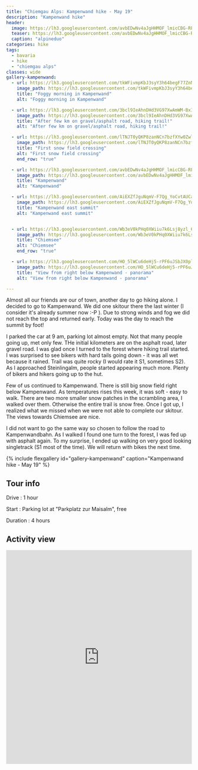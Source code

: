 ```yaml
---
title: "Chiemgau Alps: Kampenwand hike - May 19"
description: "Kampenwand hike"
header:
  image: https://lh3.googleusercontent.com/avbEDwNv4aJgHHMOF_lmicCBG-RFFS_Gnxtu1EIbhiZNFf5msO2laFs-vzvclB95ITQJEADKoPXnw2YKqZueA3i9KVJmKBvm73uDNKokcSqRHsTugrp07OwNjEYXpf9puddSYIXQBg-Fr2VNDDishZxyyl9ynMk2ffis2igJx49pjHDBBscr1lrj6d32UYkQR2ltPEasxs8Zab1kR4ShfoqPEaicIwxVESIiaNvKhprR6MvZAL5XxJvpyitDao_rOoy25DH-BdTXol-EIfbhhr4uLD0FtvL3K_jI1McRqrk1hbDs79UBJYHjv2L4u5kcwnW1ltnTNHUCkXRn_2NEzBn2Nl6qsN1mQ8J-8Uce51ZkWoMf5Z448sXscmhZjQ_WA0CarWVLJvSInjX7mqgPfmN_LWoStp4hZ2A_p90jcMR1JitS0PGWV0H28bCzxKIkUHtgeYFcf_ry_DSiSeY2Jy7LaPoM3u6y5HydsSorKe6-AlvC28WU6H4MK_k36NWae5L9DJDZW7vWOMn7-bu2xeqycbEgwZRiyVr3mU9b25QYHmPUypmLVFh9G_UPhHKYadgkmHrLmHNzcxZvor-_oD18bKYM6VNZSS0bgAUT1eotRAU3d-J9kZXKs1Lqejs1Cyokt3j3bo6DkIQa3N5hV5FbKFPukKAJoug_uhYR57fgEjMAYL4kFJ7BK170l7eGucz_5j6sBPAJhszU3Bzh8ONePg=w2016-h1512-no
  teaser: https://lh3.googleusercontent.com/avbEDwNv4aJgHHMOF_lmicCBG-RFFS_Gnxtu1EIbhiZNFf5msO2laFs-vzvclB95ITQJEADKoPXnw2YKqZueA3i9KVJmKBvm73uDNKokcSqRHsTugrp07OwNjEYXpf9puddSYIXQBg-Fr2VNDDishZxyyl9ynMk2ffis2igJx49pjHDBBscr1lrj6d32UYkQR2ltPEasxs8Zab1kR4ShfoqPEaicIwxVESIiaNvKhprR6MvZAL5XxJvpyitDao_rOoy25DH-BdTXol-EIfbhhr4uLD0FtvL3K_jI1McRqrk1hbDs79UBJYHjv2L4u5kcwnW1ltnTNHUCkXRn_2NEzBn2Nl6qsN1mQ8J-8Uce51ZkWoMf5Z448sXscmhZjQ_WA0CarWVLJvSInjX7mqgPfmN_LWoStp4hZ2A_p90jcMR1JitS0PGWV0H28bCzxKIkUHtgeYFcf_ry_DSiSeY2Jy7LaPoM3u6y5HydsSorKe6-AlvC28WU6H4MK_k36NWae5L9DJDZW7vWOMn7-bu2xeqycbEgwZRiyVr3mU9b25QYHmPUypmLVFh9G_UPhHKYadgkmHrLmHNzcxZvor-_oD18bKYM6VNZSS0bgAUT1eotRAU3d-J9kZXKs1Lqejs1Cyokt3j3bo6DkIQa3N5hV5FbKFPukKAJoug_uhYR57fgEjMAYL4kFJ7BK170l7eGucz_5j6sBPAJhszU3Bzh8ONePg=w800-h300-no
  caption: "alpineduo"
categories: hike
tags:
  - bavaria
  - hike
  - "chiemgau alps"
classes: wide
gallery-kampenwand:
  - url: https://lh3.googleusercontent.com/tkWFivmpKbJ3syY3h64begF77ZnNZhv9UdImv9YzRqCf7Mh3r9MCKqWOoXWOeXbDFsy5NXJinelPmQ4wt6fGuwy4-bkwMuAFDmdWq-R2ClHzfOd3U_FY_53Ru2muh0mG8mw4axL7LY3zta0Z2Mwrtbk_VRwUV-xTIrL-SeZKSWOVQYQW_zY2y4pSVB1NAPlVQFwKC-yQBgq33CVoGMXpgqEfFZh3N6BhdM4G-yHRcSEo1ASB5whTgAL7Y656XdUuDA-qZi1_4ufsmQ8MJxR6Zv1T7Bs2MF-3_9WL2SDC1CtjLs-qBR0nLTKu5F9nHNju_FGclaOSFtR_usCTikydSOjd_V6EQ4wt5ftKPhn65qlp38HuizYxO3_vC2GE5QkY49qf-V3s5vWcVmgwN39_bXj1E2kBNm3KPPKE16GfmsrfzLilLhxRRMif4cxSai3w2jnKsbjS9Zca68mWYwltZalu8COPYFILo1adLr00SqTG0lTen6eWa_auqivZJOHVAOXM0nCx6g_NCfEeyZ__w0-bEj2Spayj03hqcSDKfzgHnwUa5XqOwoCF-u441VugiQYeqaay7l71IwxGXcSV_5wFX_BN9bZ557zx6VarRJ2Q-RXSoiAbJNYhq4D8FQbpFghnaEesxbu63x2TuSLWDo8aO7I1VmnuPIF3qYnoFPgivyfVVonopGEDoeuzzKUmERRKuIcmF7fBOeDTNnbhzZfuGw=w1156-h1540-no
    image_path: https://lh3.googleusercontent.com/tkWFivmpKbJ3syY3h64begF77ZnNZhv9UdImv9YzRqCf7Mh3r9MCKqWOoXWOeXbDFsy5NXJinelPmQ4wt6fGuwy4-bkwMuAFDmdWq-R2ClHzfOd3U_FY_53Ru2muh0mG8mw4axL7LY3zta0Z2Mwrtbk_VRwUV-xTIrL-SeZKSWOVQYQW_zY2y4pSVB1NAPlVQFwKC-yQBgq33CVoGMXpgqEfFZh3N6BhdM4G-yHRcSEo1ASB5whTgAL7Y656XdUuDA-qZi1_4ufsmQ8MJxR6Zv1T7Bs2MF-3_9WL2SDC1CtjLs-qBR0nLTKu5F9nHNju_FGclaOSFtR_usCTikydSOjd_V6EQ4wt5ftKPhn65qlp38HuizYxO3_vC2GE5QkY49qf-V3s5vWcVmgwN39_bXj1E2kBNm3KPPKE16GfmsrfzLilLhxRRMif4cxSai3w2jnKsbjS9Zca68mWYwltZalu8COPYFILo1adLr00SqTG0lTen6eWa_auqivZJOHVAOXM0nCx6g_NCfEeyZ__w0-bEj2Spayj03hqcSDKfzgHnwUa5XqOwoCF-u441VugiQYeqaay7l71IwxGXcSV_5wFX_BN9bZ557zx6VarRJ2Q-RXSoiAbJNYhq4D8FQbpFghnaEesxbu63x2TuSLWDo8aO7I1VmnuPIF3qYnoFPgivyfVVonopGEDoeuzzKUmERRKuIcmF7fBOeDTNnbhzZfuGw=w300-h400-no
    title: "Foggy morning in Kampenwand"
    alt: "Foggy morning in Kampenwand"

  - url: https://lh3.googleusercontent.com/3bcl9IeAhnDHd3VG97XwAmWM-BxIoFNwqXFTC7jn-jpeB4toc4XT9Hof8SkfHMu8ATWtAZ80huLRI40dcqieM6R44PKttngaJdB6yc2TlO7QLnKC999i_jP8JlklcywvoIbIluZEqIAY9xYjhjvxoyGdjKENCY7WlcsXzuMZJe50zAiH-FawAcwTbKhzHEnraS7dj9u7141z2cAHQW6OqcTofhx9tgszH66mpamPNaKHLd1AVmaYKVbToW-XIq4dWp5AMR2ryXEKlscXg51hHKC5QcAQX5Ez5SEw94L20AeNlh3xZsbg-ckGwHyjIBt2Srf7Uj0FWEdv5sAvTHNlHxvZoQm9aqwjtAexcKYsGzYpi5O7pm77mNcGbaDdNRUxx3fQFWPuQ4esjfm4P1EwgKfpIwPcc7DnhZK7bHZtgKwFvYYCzjwpJoZe2Sdb4eIv8oHIAPEdGHU4gQWCJ6yG8q_eP4uwvIRylGqIDZA0ZBf_kGT7T8EomOaTyHcL6P1j8KLPxY6QUCPO0BIhtAdS5XYwKDL-H89Rt8JvPrSr8Si_PKOzgbCbexgoLrprIKf8zqzwcqhea8XWSXUpL-7IAh9ZiBeaVil6er64qmKpbJBsq0LRP8UkPgfZejCfbC-pn15hVeQXLxNxl0TXt6gOALG2JBERS8_0SsykEcg0TBnoPB3n_xcjN5ZsgpzvurZSjEW18vyccCN2t_ibeIwZDD_cnw=w1156-h1540-no
    image_path: https://lh3.googleusercontent.com/3bcl9IeAhnDHd3VG97XwAmWM-BxIoFNwqXFTC7jn-jpeB4toc4XT9Hof8SkfHMu8ATWtAZ80huLRI40dcqieM6R44PKttngaJdB6yc2TlO7QLnKC999i_jP8JlklcywvoIbIluZEqIAY9xYjhjvxoyGdjKENCY7WlcsXzuMZJe50zAiH-FawAcwTbKhzHEnraS7dj9u7141z2cAHQW6OqcTofhx9tgszH66mpamPNaKHLd1AVmaYKVbToW-XIq4dWp5AMR2ryXEKlscXg51hHKC5QcAQX5Ez5SEw94L20AeNlh3xZsbg-ckGwHyjIBt2Srf7Uj0FWEdv5sAvTHNlHxvZoQm9aqwjtAexcKYsGzYpi5O7pm77mNcGbaDdNRUxx3fQFWPuQ4esjfm4P1EwgKfpIwPcc7DnhZK7bHZtgKwFvYYCzjwpJoZe2Sdb4eIv8oHIAPEdGHU4gQWCJ6yG8q_eP4uwvIRylGqIDZA0ZBf_kGT7T8EomOaTyHcL6P1j8KLPxY6QUCPO0BIhtAdS5XYwKDL-H89Rt8JvPrSr8Si_PKOzgbCbexgoLrprIKf8zqzwcqhea8XWSXUpL-7IAh9ZiBeaVil6er64qmKpbJBsq0LRP8UkPgfZejCfbC-pn15hVeQXLxNxl0TXt6gOALG2JBERS8_0SsykEcg0TBnoPB3n_xcjN5ZsgpzvurZSjEW18vyccCN2t_ibeIwZDD_cnw=w300-h400-no
    title: "After few km on gravel/asphalt road, hiking trail!"
    alt: "After few km on gravel/asphalt road, hiking trail!"

  - url: https://lh3.googleusercontent.com/lTNJT0yQKP8zanNCn7bzfXYw0Zwl-KunAyCo4ssEYLJmhH7scUHGr_ESu9G2ynPqrH_BWp6QG91GAIqXTnZwAFOJZbE5D_H3QJJFrQaYA8OzkBQkCgvz7mFBX7TRJSQtgQcLC3NV03jiIwzoDoqlBfSM2GlIyebcLz1m03Q2o_uSjJuUiOlNn1vLsm_0B_atj30RiD2FMAq7okaUdPuOJsLsgz-TDt718EpgqCyClqAff-1gfqE3PXiK6eisebIVjxUnPjmglZT7a73KU1k37AfgoV2ESECjNGPFOipAYMYVxFzQVqimrXEdTfd3CLCrpi9kyDu990eOrU3gg8ThNe0joVMFXtGRnjnzt-IKNDPyvUtJuGgb8hzXHqwcgBZVTrYK1LTqkNxV5M_86DfNyd8xv-IaIloF52g90nUc99UUHte2WDbv9HL1HnMnMSjzKN5femDx5tD4ApZmCLsBDGWvyvbI9gN1SCHABkQAJ2dl4KIwuC8DnekbivWW1IQu-Gxim-oBkv-8_12CnJLV4HiK8iCOeAE8YH8CpKod9Xh349qP4BXXBwu6iFjQpXDq4KqS_40lLBzyCDVc9ztJWU20uiZI20_Ue5caYs-N4lLKUobUHnNUiqAJ69F8vyS4Tw4E8TEoeRlcudd4Q9vYL-pVp0QZsCjEdxsCfu-_VUj6FWLycdd2X-2IdKZkbapy1n_odw5lCrV5StwZ9KwP4Y4THg=w1156-h1540-no
    image_path: https://lh3.googleusercontent.com/lTNJT0yQKP8zanNCn7bzfXYw0Zwl-KunAyCo4ssEYLJmhH7scUHGr_ESu9G2ynPqrH_BWp6QG91GAIqXTnZwAFOJZbE5D_H3QJJFrQaYA8OzkBQkCgvz7mFBX7TRJSQtgQcLC3NV03jiIwzoDoqlBfSM2GlIyebcLz1m03Q2o_uSjJuUiOlNn1vLsm_0B_atj30RiD2FMAq7okaUdPuOJsLsgz-TDt718EpgqCyClqAff-1gfqE3PXiK6eisebIVjxUnPjmglZT7a73KU1k37AfgoV2ESECjNGPFOipAYMYVxFzQVqimrXEdTfd3CLCrpi9kyDu990eOrU3gg8ThNe0joVMFXtGRnjnzt-IKNDPyvUtJuGgb8hzXHqwcgBZVTrYK1LTqkNxV5M_86DfNyd8xv-IaIloF52g90nUc99UUHte2WDbv9HL1HnMnMSjzKN5femDx5tD4ApZmCLsBDGWvyvbI9gN1SCHABkQAJ2dl4KIwuC8DnekbivWW1IQu-Gxim-oBkv-8_12CnJLV4HiK8iCOeAE8YH8CpKod9Xh349qP4BXXBwu6iFjQpXDq4KqS_40lLBzyCDVc9ztJWU20uiZI20_Ue5caYs-N4lLKUobUHnNUiqAJ69F8vyS4Tw4E8TEoeRlcudd4Q9vYL-pVp0QZsCjEdxsCfu-_VUj6FWLycdd2X-2IdKZkbapy1n_odw5lCrV5StwZ9KwP4Y4THg=w300-h400-no
    title: "First snow field crossing"
    alt: "First snow field crossing"
    end_row: "true"

  - url: https://lh3.googleusercontent.com/avbEDwNv4aJgHHMOF_lmicCBG-RFFS_Gnxtu1EIbhiZNFf5msO2laFs-vzvclB95ITQJEADKoPXnw2YKqZueA3i9KVJmKBvm73uDNKokcSqRHsTugrp07OwNjEYXpf9puddSYIXQBg-Fr2VNDDishZxyyl9ynMk2ffis2igJx49pjHDBBscr1lrj6d32UYkQR2ltPEasxs8Zab1kR4ShfoqPEaicIwxVESIiaNvKhprR6MvZAL5XxJvpyitDao_rOoy25DH-BdTXol-EIfbhhr4uLD0FtvL3K_jI1McRqrk1hbDs79UBJYHjv2L4u5kcwnW1ltnTNHUCkXRn_2NEzBn2Nl6qsN1mQ8J-8Uce51ZkWoMf5Z448sXscmhZjQ_WA0CarWVLJvSInjX7mqgPfmN_LWoStp4hZ2A_p90jcMR1JitS0PGWV0H28bCzxKIkUHtgeYFcf_ry_DSiSeY2Jy7LaPoM3u6y5HydsSorKe6-AlvC28WU6H4MK_k36NWae5L9DJDZW7vWOMn7-bu2xeqycbEgwZRiyVr3mU9b25QYHmPUypmLVFh9G_UPhHKYadgkmHrLmHNzcxZvor-_oD18bKYM6VNZSS0bgAUT1eotRAU3d-J9kZXKs1Lqejs1Cyokt3j3bo6DkIQa3N5hV5FbKFPukKAJoug_uhYR57fgEjMAYL4kFJ7BK170l7eGucz_5j6sBPAJhszU3Bzh8ONePg=w2016-h1512-no
    image_path: https://lh3.googleusercontent.com/avbEDwNv4aJgHHMOF_lmicCBG-RFFS_Gnxtu1EIbhiZNFf5msO2laFs-vzvclB95ITQJEADKoPXnw2YKqZueA3i9KVJmKBvm73uDNKokcSqRHsTugrp07OwNjEYXpf9puddSYIXQBg-Fr2VNDDishZxyyl9ynMk2ffis2igJx49pjHDBBscr1lrj6d32UYkQR2ltPEasxs8Zab1kR4ShfoqPEaicIwxVESIiaNvKhprR6MvZAL5XxJvpyitDao_rOoy25DH-BdTXol-EIfbhhr4uLD0FtvL3K_jI1McRqrk1hbDs79UBJYHjv2L4u5kcwnW1ltnTNHUCkXRn_2NEzBn2Nl6qsN1mQ8J-8Uce51ZkWoMf5Z448sXscmhZjQ_WA0CarWVLJvSInjX7mqgPfmN_LWoStp4hZ2A_p90jcMR1JitS0PGWV0H28bCzxKIkUHtgeYFcf_ry_DSiSeY2Jy7LaPoM3u6y5HydsSorKe6-AlvC28WU6H4MK_k36NWae5L9DJDZW7vWOMn7-bu2xeqycbEgwZRiyVr3mU9b25QYHmPUypmLVFh9G_UPhHKYadgkmHrLmHNzcxZvor-_oD18bKYM6VNZSS0bgAUT1eotRAU3d-J9kZXKs1Lqejs1Cyokt3j3bo6DkIQa3N5hV5FbKFPukKAJoug_uhYR57fgEjMAYL4kFJ7BK170l7eGucz_5j6sBPAJhszU3Bzh8ONePg=w400-h300-no
    title: "Kampenwand"
    alt: "Kampenwand"

  - url: https://lh3.googleusercontent.com/AiEXZfJguNqmV-F7Qg_YoCvtAUCaHEbaPNU0qmtI_Uf0wqpPhLpZqWOGY8eOANHhIgRZzcIGJKLtz36ODyGmsSFrugd3Auk0Zvc-WizJt53dWKwtJlvREQNOm1UNjcwAprxdgIO_vN0bbs3MmuD6CtImu7KKB3UlGs4cpQUS4aftneZwMqRIZfQlTrP94VlWq9DheRyVymb1J0JDP5CHCAkaMdI4W0IXOZfwkfVjVDreTjzkaZMltQW-avqm_T5vEQaqIryHqDS_PKNJW3CGX17ugTTHVbzVeysSCWOXEcb3tugcvMYqKIvTMk4xeFTIuXoQrNDI9YblFmSiWgsEO-Rv6Atku_gLyYfDGjkN-ZO2VCqhyMXDo5dhYzHjgfqqnafChYUKTgAlDzI_QyoDbvVU_62eLEsdPHJz8Jd18TpvDxfJI71BkFRfpI8L-Z70-qvwGqZN0mXPlta1RNFLkub7tmXLCGzUZY2mR9rrpvaPE-mCFXOQnDJ-RgeCUrqN670HQIdac6Au719nlI36gn1k8vHLtXp_tOtNleOksP52QyWay25hKs4lWHAeP4oyy2DXmaPUGQXyyht0hZc6UYwDY6w94eGNgaXB7mPDVLcOuKe0ayaqjcM4peILlu4S5Bmoei6YtS6tzyJ4mFvM-6VrVirDT-Ttw156tm1Oct2RbpS61i6Tuhfr1N-6ZOE1S3VbAjHHHBT5xPdraYjJCC0jRA=w1156-h1540-no
    image_path: https://lh3.googleusercontent.com/AiEXZfJguNqmV-F7Qg_YoCvtAUCaHEbaPNU0qmtI_Uf0wqpPhLpZqWOGY8eOANHhIgRZzcIGJKLtz36ODyGmsSFrugd3Auk0Zvc-WizJt53dWKwtJlvREQNOm1UNjcwAprxdgIO_vN0bbs3MmuD6CtImu7KKB3UlGs4cpQUS4aftneZwMqRIZfQlTrP94VlWq9DheRyVymb1J0JDP5CHCAkaMdI4W0IXOZfwkfVjVDreTjzkaZMltQW-avqm_T5vEQaqIryHqDS_PKNJW3CGX17ugTTHVbzVeysSCWOXEcb3tugcvMYqKIvTMk4xeFTIuXoQrNDI9YblFmSiWgsEO-Rv6Atku_gLyYfDGjkN-ZO2VCqhyMXDo5dhYzHjgfqqnafChYUKTgAlDzI_QyoDbvVU_62eLEsdPHJz8Jd18TpvDxfJI71BkFRfpI8L-Z70-qvwGqZN0mXPlta1RNFLkub7tmXLCGzUZY2mR9rrpvaPE-mCFXOQnDJ-RgeCUrqN670HQIdac6Au719nlI36gn1k8vHLtXp_tOtNleOksP52QyWay25hKs4lWHAeP4oyy2DXmaPUGQXyyht0hZc6UYwDY6w94eGNgaXB7mPDVLcOuKe0ayaqjcM4peILlu4S5Bmoei6YtS6tzyJ4mFvM-6VrVirDT-Ttw156tm1Oct2RbpS61i6Tuhfr1N-6ZOE1S3VbAjHHHBT5xPdraYjJCC0jRA=w300-h400-no
    title: "Kampenwand east summit"
    alt: "Kampenwand east summit"


  - url: https://lh3.googleusercontent.com/Wb3eV0kPHq0XWiiu7k6Lsj8yzl_6wiDNEYCgfUnD3MwxYIM_tDUgDHZtHnhRPY8RRfmFmjCWLzvuu8v828wX5UdKokLO9FVqbyKCyTVyA3lxvB9G43jVH_E0l76sQ7NFR7IBTgjFLz9h4643cn5sOnRDtETLaIfMmvWb09nQ-fIKTHQeHV0FJTreBbvfz4ZZ22eTnigJK4mi3witgWQKGmlpGB1WpouSOJRulMDboeNSVq6HWTlv3nTxN4jd0GNeoU5SnYRzALPIH511b4ZLCrNVuzfc2kN-dw7teY12ZU2PDrPPfbft6E0Xbzh4IoDAyIJVFcpxOhwkwY0y_7AdG5UfthFHNj9Y5UrMRKxSEEc3ziwREuU5CjKBIbbZ-mq3ovQBmsrzpXoxu0dl3oUYFkXHALbbFLMs4fB_bgbdsIClE8Q323iXCPBOAmOo3JerhFiMF-NSdVt_uqpAmZmcGFgzK3NcdlS2oG13W2gZc_LCHoglKgw7OQUKq5EPzurnT7EHPKUnPJDes-fScGKQwUcWVlN9YcxRVlcr-sjO-Gy8bjr7tgCvin40ckMXqtHH63Kr92tEpPLzTtCIfAcXyGDXkyrB5v9lGboVmTpqrGYFLsbjTsQ-pPXVH1iOikXT_7x8R-Qg12xdLE37-nz2zfhgBkysvkPe1-ucr-Rh37SqdhK_xBgh--3rP0x9ILbJjaUGuRHToSyQmfSFgucHJnsXxA=w2016-h1512-no
    image_path: https://lh3.googleusercontent.com/Wb3eV0kPHq0XWiiu7k6Lsj8yzl_6wiDNEYCgfUnD3MwxYIM_tDUgDHZtHnhRPY8RRfmFmjCWLzvuu8v828wX5UdKokLO9FVqbyKCyTVyA3lxvB9G43jVH_E0l76sQ7NFR7IBTgjFLz9h4643cn5sOnRDtETLaIfMmvWb09nQ-fIKTHQeHV0FJTreBbvfz4ZZ22eTnigJK4mi3witgWQKGmlpGB1WpouSOJRulMDboeNSVq6HWTlv3nTxN4jd0GNeoU5SnYRzALPIH511b4ZLCrNVuzfc2kN-dw7teY12ZU2PDrPPfbft6E0Xbzh4IoDAyIJVFcpxOhwkwY0y_7AdG5UfthFHNj9Y5UrMRKxSEEc3ziwREuU5CjKBIbbZ-mq3ovQBmsrzpXoxu0dl3oUYFkXHALbbFLMs4fB_bgbdsIClE8Q323iXCPBOAmOo3JerhFiMF-NSdVt_uqpAmZmcGFgzK3NcdlS2oG13W2gZc_LCHoglKgw7OQUKq5EPzurnT7EHPKUnPJDes-fScGKQwUcWVlN9YcxRVlcr-sjO-Gy8bjr7tgCvin40ckMXqtHH63Kr92tEpPLzTtCIfAcXyGDXkyrB5v9lGboVmTpqrGYFLsbjTsQ-pPXVH1iOikXT_7x8R-Qg12xdLE37-nz2zfhgBkysvkPe1-ucr-Rh37SqdhK_xBgh--3rP0x9ILbJjaUGuRHToSyQmfSFgucHJnsXxA=w400-h300-no
    title: "Chiemsee"
    alt: "Chiemsee"
    end_row: "true"

  - url: https://lh3.googleusercontent.com/HO_5lWCu6deHj5-rPF6uJSbJX0plldag8yyml4YJPLmFHf1tWqTk0lV-ness7MEWTJ21_qafKGg5O8T3r788IrAh7_ScFMWftVmG55PjQg8jP7XcNSRG0AcCJFt_XeOAo4i9C0zPOcEu651wAfK_kRiAC5QdpQeNg68bAphR595nyzrEaFBGYwDd2YfcW7SqGIV0Ipa1yzp31HPWxTOw7WVSpodQEI7gSFC-BhdjF6dK6OQUggDjSm0JjkKtrj-bYkbwkN8ihYYivWKz2Bs2_c75o4t-OScNHlVXJpgs-KofUsKD9aIwZFUL0Fn5zxg6yd0NQYs_FV8qVq6JyAmDn96jS0EA5-lYPZaKF3j9orqbc1YKLsPvxapWv_tgZ_EODo334vGcyjvzxZiqQvM0Zz0NdwR-vDQuw4-ip60LiB92874VtQi5cz0m-KiDw-q8RTS3xNWHUc2amMx7p59QqLxNaTlDLwo_zjbCBFr986wWR4hv8vcO65HVsxqSTZcdQYrwIzljS6uOMTzYUbv1bJS_8hPEENVJIGeaCL15f4FwI_pb0uUtvE_ReEnrvoGIo3kXEd4o5LWe6cwt3Jx5S57ON0ZqSQwRwAWO-viGTYrWXX8LeQCh1mDGCoBYRs5dLDEe1bg8nflfF9E6Mmy_H9Q4xIs1v3QMH-ogSQ-YdCIPWvTV2lDKUFiuyHvU7Z2GlBzj23z3iIwPXrpvDSagzjqiBw=w2016-h756-no
    image_path: https://lh3.googleusercontent.com/HO_5lWCu6deHj5-rPF6uJSbJX0plldag8yyml4YJPLmFHf1tWqTk0lV-ness7MEWTJ21_qafKGg5O8T3r788IrAh7_ScFMWftVmG55PjQg8jP7XcNSRG0AcCJFt_XeOAo4i9C0zPOcEu651wAfK_kRiAC5QdpQeNg68bAphR595nyzrEaFBGYwDd2YfcW7SqGIV0Ipa1yzp31HPWxTOw7WVSpodQEI7gSFC-BhdjF6dK6OQUggDjSm0JjkKtrj-bYkbwkN8ihYYivWKz2Bs2_c75o4t-OScNHlVXJpgs-KofUsKD9aIwZFUL0Fn5zxg6yd0NQYs_FV8qVq6JyAmDn96jS0EA5-lYPZaKF3j9orqbc1YKLsPvxapWv_tgZ_EODo334vGcyjvzxZiqQvM0Zz0NdwR-vDQuw4-ip60LiB92874VtQi5cz0m-KiDw-q8RTS3xNWHUc2amMx7p59QqLxNaTlDLwo_zjbCBFr986wWR4hv8vcO65HVsxqSTZcdQYrwIzljS6uOMTzYUbv1bJS_8hPEENVJIGeaCL15f4FwI_pb0uUtvE_ReEnrvoGIo3kXEd4o5LWe6cwt3Jx5S57ON0ZqSQwRwAWO-viGTYrWXX8LeQCh1mDGCoBYRs5dLDEe1bg8nflfF9E6Mmy_H9Q4xIs1v3QMH-ogSQ-YdCIPWvTV2lDKUFiuyHvU7Z2GlBzj23z3iIwPXrpvDSagzjqiBw=w400-h300-no
    title: "View from right below Kampenwand - panorama"
    alt: "View from right below Kampenwand - panorama"

---
```


Almost all our friends are our of town, another day to go hiking alone. I decided to go to Kampenwand. We did one skitour there the last winter (I consider it's already summer now :-P ). Due to strong winds and fog we did not reach the top and returned early. Today was the day to reach the summit by foot!

I parked the car at 9 am, parking lot almost empty. Not that many people going up, met only few. THe initial kilometers are on the asphalt road, later gravel road. I was glad once I turned to the forest where hiking trail started. I was surprised to see bikers with hard tails going down - it was all wet because it rained. Trail was quite rocky (I would rate it S1, sometimes S2). As I approached Steinlingalm, people started appearing much more. Plenty of bikers and hikers going up to the hut.

Few of us continued to Kampenwand. There is still big snow field right below Kampenwand. As temperatures rises this week, it was soft - easy to walk. There are two more smaller snow patches in the scrambling area, I walked over them. Otherwise the entire trail is snow free. Once I got up, I realized what we missed when we were not able to complete our skitour. The views towards Chiemsee are nice. 

I did not want to go the same way so chosen to follow the road to Kampenwandbahn. As I walked I found one turn to the forest, I was fed up with asphalt again. To my surprise, I ended up walking on very good looking singletrack (S1 most of the time). We will return with bikes the next time.

{% include flexgallery id="gallery-kampenwand" caption="Kampenwand hike  - May 19" %}

## Tour info

Drive
: 1 hour

Start
: Parking lot at "Parkplatz zur Maisalm", free

Duration
: 4 hours

## Activity view

<iframe src="https://www.komoot.com/tour/69488642/embed?profile=1" width="100%" height="580" frameborder="0" scrolling="no"></iframe>
